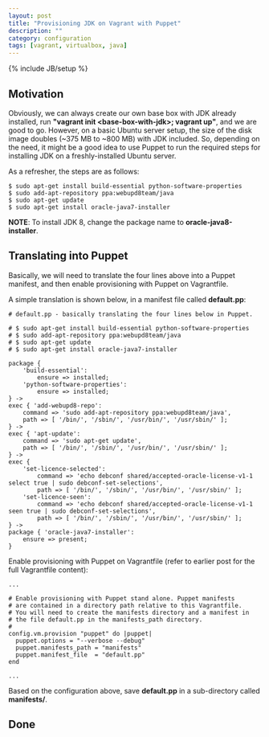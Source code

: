 ```yaml
---
layout: post
title: "Provisioning JDK on Vagrant with Puppet"
description: ""
category: configuration
tags: [vagrant, virtualbox, java]
---
```

{% include JB/setup %}


## Motivation

Obviously, we can always create our own base box with JDK already installed, run **"vagrant init &lt;base-box-with-jdk&gt;; vagrant up"**, and we are good to go. However, on a basic Ubuntu server setup, the size of the disk image doubles (~375 MB to ~800 MB) with JDK included. So, depending on the need, it might be a good idea to use Puppet to run the required steps for installing JDK on a freshly-installed Ubuntu server.

As a refresher, the steps are as follows:

    $ sudo apt-get install build-essential python-software-properties
    $ sudo add-apt-repository ppa:webupd8team/java
    $ sudo apt-get update
    $ sudo apt-get install oracle-java7-installer

**NOTE**: To install JDK 8, change the package name to **oracle-java8-installer**.

## Translating into Puppet

Basically, we will need to translate the four lines above into a Puppet manifest, and then enable provisioning with Puppet on Vagrantfile.

A simple translation is shown below, in a manifest file called **default.pp**:

    # default.pp - basically translating the four lines below in Puppet.

    # $ sudo apt-get install build-essential python-software-properties
    # $ sudo add-apt-repository ppa:webupd8team/java
    # $ sudo apt-get update
    # $ sudo apt-get install oracle-java7-installer

    package {
        'build-essential':
            ensure => installed;
        'python-software-properties':
            ensure => installed;
    } ->
    exec { 'add-webupd8-repo':
        command => 'sudo add-apt-repository ppa:webupd8team/java',
        path => [ '/bin/', '/sbin/', '/usr/bin/', '/usr/sbin/' ];
    } ->
    exec { 'apt-update':
        command => 'sudo apt-get update',
        path => [ '/bin/', '/sbin/', '/usr/bin/', '/usr/sbin/' ];
    } ->
    exec {
        'set-licence-selected':
            command => 'echo debconf shared/accepted-oracle-license-v1-1 select true | sudo debconf-set-selections',
            path => [ '/bin/', '/sbin/', '/usr/bin/', '/usr/sbin/' ];
        'set-licence-seen':
            command => 'echo debconf shared/accepted-oracle-license-v1-1 seen true | sudo debconf-set-selections',
            path => [ '/bin/', '/sbin/', '/usr/bin/', '/usr/sbin/' ];
    } ->
    package { 'oracle-java7-installer':
        ensure => present;
    }

Enable provisioning with Puppet on Vagrantfile (refer to earlier post for the full Vagrantfile content):

    ...

    # Enable provisioning with Puppet stand alone. Puppet manifests
    # are contained in a directory path relative to this Vagrantfile.
    # You will need to create the manifests directory and a manifest in
    # the file default.pp in the manifests_path directory.
    #
    config.vm.provision "puppet" do |puppet|
      puppet.options = "--verbose --debug"
      puppet.manifests_path = "manifests"
      puppet.manifest_file  = "default.pp"
    end

    ...

Based on the configuration above, save **default.pp** in a sub-directory called **manifests/**.

## Done
